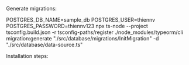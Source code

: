 Generate migrations:

POSTGRES_DB_NAME=sample_db POSTGRES_USER=thiennv POSTGRES_PASSWORD=thiennv123 npx ts-node --project tsconfig.build.json -r tsconfig-paths/register ./node_modules/typeorm/cli migration:generate "./src/database/migrations/InitMigration" -d "./src/database/data-source.ts"

Installation steps:
